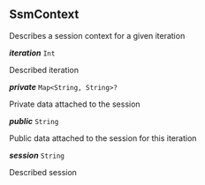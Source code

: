 

## SsmContext



Describes a session context for a given iteration





  
<article>

***iteration*** `Int` 

Described iteration

</article>
<article>

***private*** `Map<String, String>?` 

Private data attached to the session

</article>
<article>

***public*** `String` 

Public data attached to the session for this iteration

</article>
<article>

***session*** `String` 

Described session

</article>


